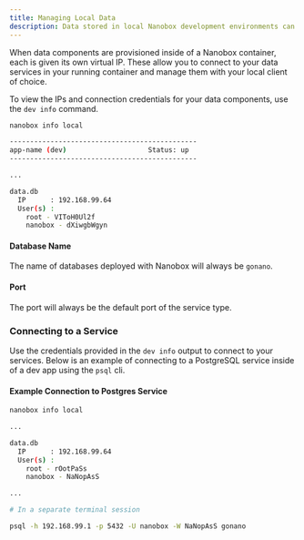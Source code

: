 ```yaml
---
title: Managing Local Data
description: Data stored in local Nanobox development environments can be managed using the tools you're already used to.
---
```


When data components are provisioned inside of a Nanobox container, each is given its own virtual IP. These allow you to connect to your data services in your running container and manage them with your local client of choice.

To view the IPs and connection credentials for your data components, use the `dev info` command.

```bash
nanobox info local

----------------------------------------------
app-name (dev)                    Status: up  
----------------------------------------------

...

data.db
  IP      : 192.168.99.64
  User(s) :
    root - VIToH0Ul2f
    nanobox - dXiwgbWgyn
```

#### Database Name
The name of databases deployed with Nanobox will always be `gonano`.

#### Port
The port will always be the default port of the service type.

### Connecting to a Service
Use the credentials provided in the `dev info` output to connect to your services. Below is an example of connecting to a PostgreSQL service inside of a dev app using the `psql` cli.

#### Example Connection to Postgres Service
```bash
nanobox info local

...

data.db
  IP      : 192.168.99.64
  User(s) :
    root - rOotPaSs
    nanobox - NaNopAsS

...

# In a separate terminal session

psql -h 192.168.99.1 -p 5432 -U nanobox -W NaNopAsS gonano
```
